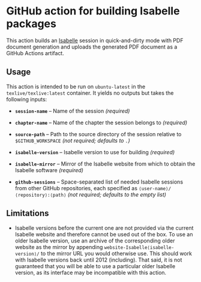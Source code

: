 GitHub action for building Isabelle packages
============================================

This action builds an [Isabelle][isabelle] session in quick-and-dirty
mode with PDF document generation and uploads the generated PDF
document as a GitHub Actions artifact.

[isabelle]:
    https://isabelle.in.tum.de/
    "Isabelle"


Usage
-----

This action is intended to be run on `ubuntu-latest` in the
`texlive/texlive:latest` container. It yields no outputs but takes the
following inputs:

  * **`session-name`** – Name of the session *(required)*

  * **`chapter-name`** – Name of the chapter the session belongs to
    *(required)*

  * **`source-path`** – Path to the source directory of the session
    relative to `$GITHUB_WORKSPACE` *(not required; defaults to `.`)*

  * **`isabelle-version`** – Isabelle version to use for building
    *(required)*

  * **`isabelle-mirror`** – Mirror of the Isabelle website from which to
    obtain the Isabelle software *(required)*

  * **`github-sessions`** – Space-separated list of needed Isabelle
    sessions from other GitHub repositories, each specified as
    `⟨user-name⟩/⟨repository⟩:⟨path⟩` *(not required; defaults to the
    empty list)*


Limitations
-----------

  * Isabelle versions before the current one are not provided via the
    current Isabelle website and therefore cannot be used out of the
    box. To use an older Isabelle version, use an archive of the
    corresponding older website as the mirror by appending
    `website-Isabelle⟨isabelle-version⟩/` to the mirror URL you would
    otherwise use. This should work with Isabelle versions back until
    2012 (including). That said, it is not guaranteed that you will be
    able to use a particular older Isabelle version, as its interface
    may be incompatible with this action.
